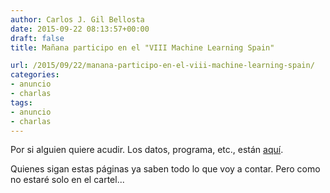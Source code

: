 ```yaml
---
author: Carlos J. Gil Bellosta
date: 2015-09-22 08:13:57+00:00
draft: false
title: Mañana participo en el "VIII Machine Learning Spain"

url: /2015/09/22/manana-participo-en-el-viii-machine-learning-spain/
categories:
- anuncio
- charlas
tags:
- anuncio
- charlas
---
```


Por si alguien quiere acudir. Los datos, programa, etc., están [aquí](http://www.meetup.com/MachineLearningSpain/events/224236875/).

Quienes sigan estas páginas ya saben todo lo que voy a contar. Pero como no estaré solo en el cartel...
